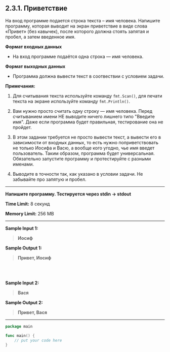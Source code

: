 ## 2.3.1. Приветствие

На вход программе подается строка текста – имя человека. Напишите программу, которая выводит на экран приветствие в виде слова «Привет» (без кавычек), после которого должна стоять запятая и пробел, а затем введенное имя.

**Формат входных данных**
* На вход программе подаётся одна строка — имя человека.

**Формат выходных данных**
* Программа должна вывести текст в соотвествии с условием задачи.



**Примечания:**

1. Для считывания текста используйте команду `fmt.Scan()`, для печати текста на экране используйте команду `fmt.Println()`.
     
2. Вам нужно просто считать одну строку — имя человека. Перед считыванием имени НЕ выводите ничего лишнего типо "Введите имя". Даже если программа будет правильная, тестирование она не пройдет. 
     
3. В этом задании требуется не просто вывести текст, а вывести его в зависимости от входных данных, то есть нужно поприветствовать не только Иосифа и Васю, а вообще кого угодно, чье имя введет пользователь. Таким образом, программа будет универсальная. Обязательно запустите программу и протестируйте с разными именами.
     
4. Выводите в точности так, как указано в условии задачи. Не забывайте про запятую и пробел.
 
___
**Напишите программу. Тестируется через stdin → stdout**

**Time Limit:** 8 секунд

**Memory Limit:** 256 MB
___
**Sample Input 1:**
> **Иосиф**

**Sample Output 1:**
> **Привет, Иосиф**

<br /><br />

**Sample Input 2:**
> **Вася**

**Sample Output 2:**
> **Привет, Вася**
___
```Go
package main

func main() {
    // put your code here
}
```
